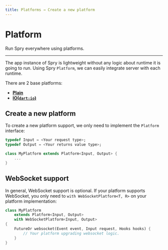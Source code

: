 ```yaml
---
title: Platforms → Create a new platform
---
```


# Platform

Run Spry everywhere using platforms.

---

The app instance of Spry is lightweight without any logic about runtime it is going to run. Using Spry `Platform`, we can easily integrate server with each runtime.

There are 2 base platforms:

* [**Plain**](/platforms/plain)
* [**IO(`dart:io`)**](/platforms/io)

## Create a new platform

To create a new platform support, we only need to implement the `Platform` interface:

```dart
typedef Input = <Your request type>;
typedef Output = <Your returns value type>;

class MyPlatform extends Platform<Input, Output> {
    ...
}
```

## WebSocket support

In general, WebSocket support is optional. If your platform supports WebSocket, you only need to `with WebSocketPlatform<T, R>` on your platform implementation:

```dart
class MyPlatform
    extends Platform<Input, Output>
    with WebSocketPlatform<Input, Output>
{
    FutureOr websocket(Event event, Input request, Hooks hooks) {
        // Your platform upgrading websocket logic.
    }
}
```

